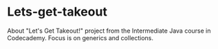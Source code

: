 # Lets-get-takeout
About
"Let's Get Takeout!" project from the Intermediate Java course in Codecademy. Focus is on generics and collections.

